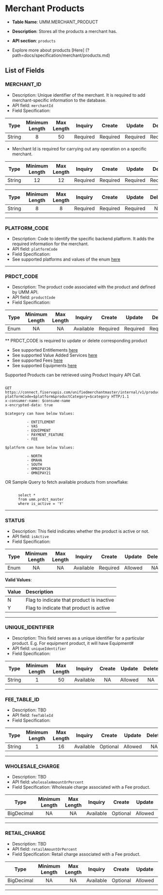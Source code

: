 # Merchant Products

* **Table Name**: UMM.MERCHANT_PRODUCT  
* **Description**: Stores all the products a merchant has.
* **API section**: `products`

* Explore more about products [Here] (?path=docs/specification/merchant/products.md)

## List of Fields

### MERCHANT_ID

* Description: Unique identifier of the merchant. It is required to add merchant-specific information to the database.
* API field: `merchantId`
* Field Specification:

<!-- type: tab 
titles: UMM, North, GMA 
-->

| Type   | Minimum Length | Max Length | Inquiry  |    Create    |    Update    |    Delete    |
|--------|:--------------:|:----------:|:--------:|:------------:|:------------:|:------------:|
| String  | 8        |    50        |    Required     | Required     | Required |    Required  |

* Merchant Id is required for carrying out any operation on a specific merchant.

<!-- type: tab -->

| Type   | Minimum Length | Max Length | Inquiry  |    Create    |    Update    |    Delete    |
|--------|:--------------:|:----------:|:--------:|:------------:|:------------:|:------------:|
| String |       12       |      12    |    Required    | Required   | Required   | Required  |

<!-- type: tab -->

| Type   | Minimum Length | Max Length | Inquiry  |    Create    |    Update    |    Delete    |
|--------|:--------------:|:----------:|:--------:|:------------:|:------------:|:------------:|
| String  | 8        |    8        |    Required     | Required     | Required |    NA     |

<!-- type: tab-end -->
---

### PLATFORM_CODE

* Description: Code to identify the specific backend platform. It adds the required information for the merchant.
* API field: `platformCode`
* Field Specification:
* See supported platforms and values of the enum [here](?path=docs/specification/supportedPlatforms.md)

<!-- type: tab-end -->
---

### PRDCT_CODE

* Description: The product code associated with the product and defined by UMM API.
* API field: `productCode`
* Field Specification:

<!-- type: tab 
titles: UMM
-->

| Type   | Minimum Length | Max Length | Inquiry | Create | Update | Delete |
|--------|:--------------:|:----------:|:-------:|:------:|:------:|:------:|
| Enum   |   NA   |   NA  |  Available |  Required   |     Required      |   Required   |

** PRDCT_CODE is required to update or delete corresponding product

* See supported Entitlements [here](?path=docs/specification/merchant/prodAttributes_Entitlements.md)
* See supported Value Added Services [here](?path=docs/specification/merchant/productAttributes_VAS.md)
* See supported Fees [here](?path=docs/specification/merchant/productAttributes_fees.md)
* See supported Equipments [here](?path=docs/specification/merchant/productAttributes_equipment.md)

Supported  Products  can be retrieved using Product Inquiry API Call.

```http

GET https://connect.fiservapis.com/unifiedmerchantmaster/internal/v1/products?platformCode=$platform&productCategory=$category HTTP/1.1
x-consumer-name: $consume-name
x-encrypted-data: true

$category can have below Values: 

          - ENTITLEMENT
          - VAS
          - EQUIPMENT
          - PAYMENT_FEATURE
          - FEE

$platform can have below Values: 

          - NORTH
          - OMAHA
          - SOUTH
          - OMNIPAY26
          - OMNIPAY21

```

OR Sample Query to fetch available products from snowflake:

```text

      select *  
      from umm.prdct_master 
      where is_active = 'Y'

```

<!-- type: tab-end -->
---

### STATUS

* Description: This field indicates whether the product is active or not.
* API field: `isActive`
* Field Specification:

<!-- type: tab 
titles: UMM 
-->

| Type   | Minimum Length | Max Length | Inquiry  |    Create    |    Update    |    Delete    |
|--------|:--------------:|:----------:|:--------:|:------------:|:------------:|:------------:|
| Enum   | NA        |    NA        |    Available     | Required     | Allowed |    NA        |

**Valid Values**:

|         Value        |                    Description                 |
|:----------------------|:------------------------------------------------|
| N | Flag to indicate that product is inactive |
| Y | Flag to indicate that product is active |

<!-- type: tab-end -->
---

### UNIQUE_IDENTIFIER

* Description: This field serves as a unique identifier for a particular product. E.g. For equipment product, it will have Equipment#
* API field: `uniqueIdentifier`
* Field Specification:

<!-- type: tab 
titles: UMM 
-->

| Type   | Minimum Length | Max Length | Inquiry  |    Create    |    Update    |    Delete    |
|--------|:--------------:|:----------:|:--------:|:------------:|:------------:|:------------:|
| String  | 1        |    50        |    Available     | NA     |      Allowed       |    NA         |

<!-- type: tab-end -->
---

### FEE_TABLE_ID

* Description: TBD
* API field: `feeTableId`
* Field Specification:

<!-- type: tab 
titles: UMM 
-->

| Type   | Minimum Length | Max Length | Inquiry  |    Create    |    Update    |    Delete    |
|--------|:--------------:|:----------:|:--------:|:------------:|:------------:|:------------:|
| String  | 1        |    16        |    Available     | Optional  |  Allowed   |    NA        |

<!-- type: tab-end -->
---

### WHOLESALE_CHARGE

* Description: TBD
* API field: `wholesaleAmountOrPercent`
* Field Specification: Wholesale charge associated with a Fee product.

<!-- type: tab 
titles: UMM
-->

| Type   | Minimum Length | Max Length | Inquiry  |    Create    |    Update    |    Delete    |
|--------|:--------------:|:----------:|:--------:|:------------:|:------------:|:------------:|
| BigDecimal  | NA       |    NA        |    Available   | Optional  |  Allowed   |    NA      |

<!-- type: tab-end -->
---

### RETAIL_CHARGE

* Description: TBD
* API field: `retailAmountOrPercent`
* Field Specification: Retail  charge associated with a Fee product.

<!-- type: tab 
titles: UMM
-->

| Type   | Minimum Length | Max Length | Inquiry  |    Create    |    Update    |    Delete    |
|--------|:--------------:|:----------:|:--------:|:------------:|:------------:|:------------:|
| BigDecimal  | NA       |    NA        |    Available   | Optional  |  Allowed   |    NA      |

<!-- type: tab-end -->

---
